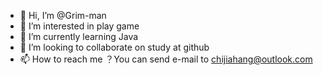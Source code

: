 - 👋 Hi, I’m @Grim-man
- 👀 I’m interested in play game
- 🌱 I’m currently learning Java
- 💞️ I’m looking to collaborate on study at github
- 📫 How to reach me ？You can send e-mail to chijiahang@outlook.com

<!---
Grim-man/Grim-man is a ✨ special ✨ repository because its `README.md` (this file) appears on your GitHub profile.
You can click the Preview link to take a look at your changes.
--->
